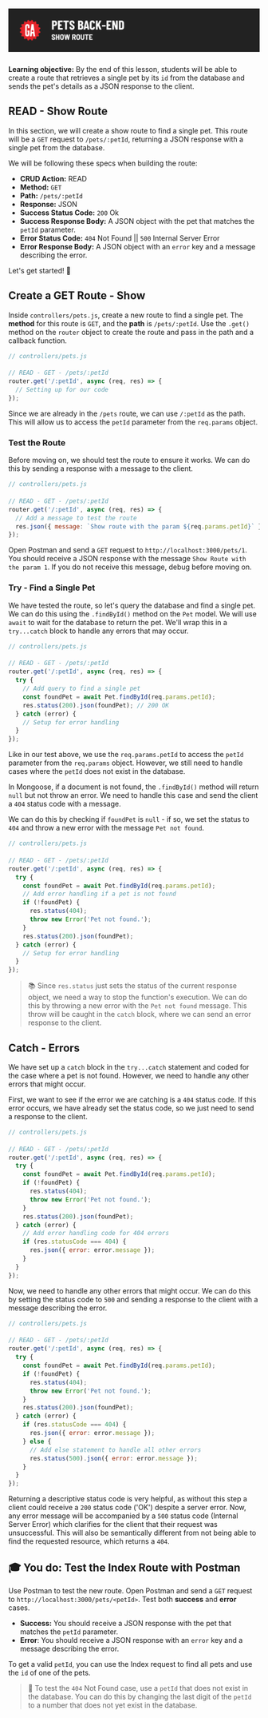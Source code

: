 # ![Express API - Pets Back-End - Show Route](./assets/hero.png)

**Learning objective:** By the end of this lesson, students will be able to create a route that retrieves a single pet by its `id` from the database and sends the pet's details as a JSON response to the client.

## READ - Show Route

In this section, we will create a show route to find a single pet. This route will be a `GET` request to `/pets/:petId`, returning a JSON response with a single pet from the database.

We will be following these specs when building the route:

- **CRUD Action:** READ
- **Method:** `GET`
- **Path:** `/pets/:petId`
- **Response:** JSON
- **Success Status Code:** `200` Ok
- **Success Response Body:** A JSON object with the pet that matches the `petId` parameter.
- **Error Status Code:** `404` Not Found || `500` Internal Server Error
- **Error Response Body:** A JSON object with an `error` key and a message describing the error.

Let's get started! 🎉

## Create a GET Route - Show

Inside `controllers/pets.js`, create a new route to find a single pet. The **method** for this route is `GET`, and the **path** is `/pets/:petId`. Use the `.get()` method on the `router` object to create the route and pass in the path and a callback function.

```js
// controllers/pets.js

// READ - GET - /pets/:petId
router.get('/:petId', async (req, res) => {
  // Setting up for our code
});
```

Since we are already in the `/pets` route, we can use `/:petId` as the path. This will allow us to access the `petId` parameter from the `req.params` object.

### Test the Route

Before moving on, we should test the route to ensure it works. We can do this by sending a response with a message to the client.

```js
// controllers/pets.js

// READ - GET - /pets/:petId
router.get('/:petId', async (req, res) => {
  // Add a message to test the route
  res.json({ message: `Show route with the param ${req.params.petId}` });
});
```

Open Postman and send a `GET` request to `http://localhost:3000/pets/1`. You should receive a JSON response with the message `Show Route with the param 1`. If you do not receive this message, debug before moving on.

### Try - Find a Single Pet

We have tested the route, so let's query the database and find a single pet. We can do this using the `.findById()` method on the `Pet` model. We will use `await` to wait for the database to return the pet. We'll wrap this in a `try...catch` block to handle any errors that may occur.

```js
// controllers/pets.js

// READ - GET - /pets/:petId
router.get('/:petId', async (req, res) => {
  try {
    // Add query to find a single pet
    const foundPet = await Pet.findById(req.params.petId);
    res.status(200).json(foundPet); // 200 OK
  } catch (error) {
    // Setup for error handling
  }
});
```

Like in our test above, we use the `req.params.petId` to access the `petId` parameter from the `req.params` object. However, we still need to handle cases where the `petId` does not exist in the database.

In Mongoose, if a document is not found, the `.findById()` method will return `null` but not throw an error. We need to handle this case and send the client a `404` status code with a message.

We can do this by checking if `foundPet` is `null` - if so, we set the status to `404` and throw a new error with the message `Pet not found`.

```js
// controllers/pets.js

// READ - GET - /pets/:petId
router.get('/:petId', async (req, res) => {
  try {
    const foundPet = await Pet.findById(req.params.petId);
    // Add error handling if a pet is not found
    if (!foundPet) {
      res.status(404);
      throw new Error('Pet not found.');
    }
    res.status(200).json(foundPet);
  } catch (error) {
    // Setup for error handling
  }
});
```

> 📚 Since `res.status` just sets the status of the current response object, we need a way to stop the function's execution. We can do this by throwing a new error with the `Pet not found` message. This throw will be caught in the `catch` block, where we can send an error response to the client.

## Catch - Errors

We have set up a `catch` block in the `try...catch` statement and coded for the case where a pet is not found. However, we need to handle any other errors that might occur.

First, we want to see if the error we are catching is a `404` status code. If this error occurs, we have already set the status code, so we just need to send a response to the client.

```js
// controllers/pets.js

// READ - GET - /pets/:petId
router.get('/:petId', async (req, res) => {
  try {
    const foundPet = await Pet.findById(req.params.petId);
    if (!foundPet) {
      res.status(404);
      throw new Error('Pet not found.');
    }
    res.status(200).json(foundPet);
  } catch (error) {
    // Add error handling code for 404 errors
    if (res.statusCode === 404) {
      res.json({ error: error.message });
    }
  }
});
```

Now, we need to handle any other errors that might occur. We can do this by setting the status code to `500` and sending a response to the client with a message describing the error.

```js
// controllers/pets.js

// READ - GET - /pets/:petId
router.get('/:petId', async (req, res) => {
  try {
    const foundPet = await Pet.findById(req.params.petId);
    if (!foundPet) {
      res.status(404);
      throw new Error('Pet not found.');
    }
    res.status(200).json(foundPet);
  } catch (error) {
    if (res.statusCode === 404) {
      res.json({ error: error.message });
    } else {
      // Add else statement to handle all other errors
      res.status(500).json({ error: error.message });
    }
  }
});
```

Returning a descriptive status code is very helpful, as without this step a client could receive a `200` status code ('OK') despite a server error. Now, any error message will be accompanied by a `500` status code (Internal Server Error) which clarifies for the client that their request was unsuccessful. This will also be semantically different from not being able to find the requested resource, which returns a `404`.

## 🎓 You do: Test the Index Route with Postman

Use Postman to test the new route. Open Postman and send a `GET` request to `http://localhost:3000/pets/<petId>`. Test both **success** and **error** cases.

- **Success:** You should receive a JSON response with the pet that matches the `petId` parameter.
- **Error**: You should receive a JSON response with an `error` key and a message describing the error.

To get a valid `petId`, you can use the Index request to find all pets and use the `id` of one of the pets.

> 🧠 To test the `404` Not Found case, use a `petId` that does not exist in the database. You can do this by changing the last digit of the `petId` to a number that does not yet exist in the database.
